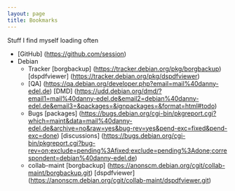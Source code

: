 ```yaml
---
layout: page
title: Bookmarks
---
```


Stuff I find myself loading often

* [GitHub]
(https://github.com/session)
* Debian
  * Tracker
[borgbackup]
(https://tracker.debian.org/pkg/borgbackup)
[dspdfviewer]
(https://tracker.debian.org/pkg/dspdfviewer)
  * [QA]
(https://qa.debian.org/developer.php?email=mail%40danny-edel.de)
  [DMD]
(https://udd.debian.org/dmd/?email1=mail%40danny-edel.de&email2=debian%40danny-edel.de&email3=&packages=&ignpackages=&format=html#todo)
  * Bugs
[packages]
(https://bugs.debian.org/cgi-bin/pkgreport.cgi?which=maint&data=mail%40danny-edel.de&archive=no&raw=yes&bug-rev=yes&pend-exc=fixed&pend-exc=done)
[discussions]
(https://bugs.debian.org/cgi-bin/pkgreport.cgi?bug-rev=on;exclude=pending%3Afixed;exclude=pending%3Adone;correspondent=debian%40danny-edel.de)
  * collab-maint
[borgbackup]
(https://anonscm.debian.org/cgit/collab-maint/borgbackup.git)
[dspdfviewer]
(https://anonscm.debian.org/cgit/collab-maint/dspdfviewer.git)
